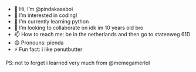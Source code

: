 - 👋 Hi, I’m @pindakaasboi
- 👀 I’m interested in coding!
- 🌱 I’m currently learning python
- 💞️ I’m looking to collaborate on idk im 10 years old bro
- 📫 How to reach me: be in the netherlands and then go to statenweg 61D
- 😄 Pronouns: pienda
- ⚡ Fun fact: i like penutbutter

PS: not to forget i learned very much from @memegamerlol
